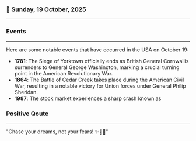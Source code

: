 ### 📅 Sunday, 19 October, 2025
------
### Events
------
Here are some notable events that have occurred in the USA on October 19:

- **1781**: The Siege of Yorktown officially ends as British General Cornwallis surrenders to General George Washington, marking a crucial turning point in the American Revolutionary War.
- **1864**: The Battle of Cedar Creek takes place during the American Civil War, resulting in a notable victory for Union forces under General Philip Sheridan.
- **1987**: The stock market experiences a sharp crash known as
### Positive Qoute
------
"Chase your dreams, not your fears! ✨🌈🚀"
